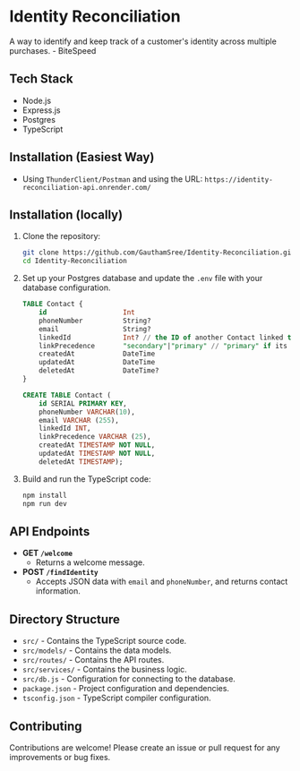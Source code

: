# Identity Reconciliation

A way to identify and keep track of a customer's identity across multiple purchases. - BiteSpeed

## Tech Stack

- Node.js
- Express.js
- Postgres
- TypeScript

## Installation (Easiest Way)

- Using `ThunderClient/Postman` and using the URL: `https://identity-reconciliation-api.onrender.com/`

## Installation (locally)


1. Clone the repository:

   ```zsh
   git clone https://github.com/GauthamSree/Identity-Reconciliation.git
   cd Identity-Reconciliation
   ```


2. Set up your Postgres database and update the `.env` file with your database configuration.
    ```SQL
    TABLE Contact {
	    id                   Int                   
        phoneNumber          String?
        email                String?
        linkedId             Int? // the ID of another Contact linked to this one
        linkPrecedence       "secondary"|"primary" // "primary" if its the first Contact in the link
        createdAt            DateTime              
        updatedAt            DateTime              
        deletedAt            DateTime?
    }

    CREATE TABLE Contact ( 
        id SERIAL PRIMARY KEY, 
        phoneNumber VARCHAR(10), 
        email VARCHAR (255), 
        linkedId INT, 
        linkPrecedence VARCHAR (25),
        createdAt TIMESTAMP NOT NULL,
        updatedAt TIMESTAMP NOT NULL,
        deletedAt TIMESTAMP);
    ```

3. Build and run the TypeScript code:
    ```zsh
    npm install
    npm run dev
    ```

## API Endpoints

* **GET `/welcome`**
    - Returns a welcome message.
* **POST `/findIdentity`**
    - Accepts JSON data with `email` and `phoneNumber`, and returns contact information.
    

## Directory Structure

* `src/` - Contains the TypeScript source code.
* `src/models/` - Contains the data models.
* `src/routes/` - Contains the API routes.
* `src/services/` - Contains the business logic.
* `src/db.js` - Configuration for connecting to the database.
* `package.json` - Project configuration and dependencies.
* `tsconfig.json` - TypeScript compiler configuration.


## Contributing

Contributions are welcome! Please create an issue or pull request for any improvements or bug fixes.